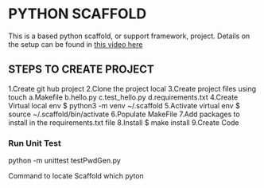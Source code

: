 # PYTHON SCAFFOLD

This is a based python scaffold, or support framework, project.
Details on the setup can be found in [this video here](https://www.youtube.com/watch?v=-mdv2wf8yQ8)

## STEPS TO CREATE PROJECT

1.Create git hub project
2.Clone the project local
3.Create project files using touch
    a.Makefile
    b.hello.py
    c.test_hello.py
    d.requirements.txt
4.Create Virtual local env
    $ python3 -m venv ~/.scaffold
5.Activate virtual env
    $ source ~/.scaffold/bin/activate
6.Populate MakeFile
7.Add packages to install in the requirements.txt file
8.Install
    $ make install
9.Create Code

### Run Unit Test

python -m unittest testPwdGen.py

Command to locate Scaffold
    which pyton